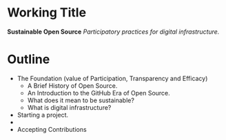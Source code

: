 # Working Title

**Sustainable Open Source**
*Participatory practices for digital infrastructure.*

# Outline

* The Foundation (value of Participation, Transparency and Efficacy)
  * A Brief History of Open Source.
  * An Introduction to the GitHub Era of Open Source.
  * What does it mean to be sustainable?
  * What is digital infrastructure?
* Starting a project.
 *
* Accepting Contributions